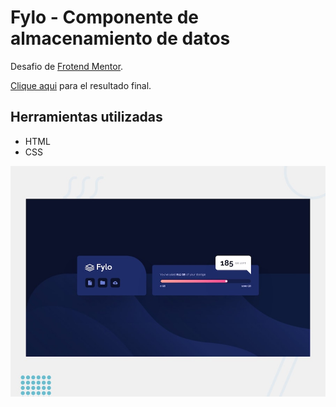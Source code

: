 # Fylo - Componente de almacenamiento de datos

Desafio de [Frotend Mentor](https://www.frontendmentor.io/profile/Arturo-Lopez).

[Clique aqui](https://fylo-data-storage-component.arturo-lopez.now.sh/) para el resultado final.

## Herramientas utilizadas

- HTML
- CSS

![Preview](./images/desktop-preview.jpg)
